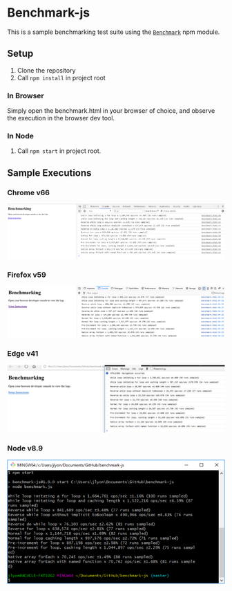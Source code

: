 # Benchmark-js

This is a sample benchmarking test suite using the [`Benchmark`](https://www.npmjs.com/package/benchmark) npm module.

## Setup

1. Clone the repository
1. Call `npm install` in project root

### In Browser

Simply open the benchmark.html in your browser of choice, and observe the execution in the browser dev tool.

### In Node

1. Call `npm start` in project root.

## Sample Executions

### Chrome v66

![Chrome v66](./screenshots/Benchmark-Chrome.png)

### Firefox v59

![Firefox v59](./screenshots/Benchmark-Firefox.png)

### Edge v41

![Edge v41](./screenshots/Benchmark-Edge.png)

### Node v8.9

![Node v8.9](./screenshots/Benchmark-Node.png)
